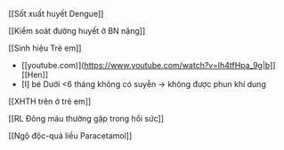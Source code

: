 [[Sốt xuất huyết Dengue]]

[[Kiểm soát đường huyết ở BN nặng]]

[[Sinh hiệu Trẻ em]]

- [[youtube.com)](https://www.youtube.com/watch?v=Ih4tfHpa_9g|b]]
[[Hen]]
- [I] bé Dưới <6 tháng không có suyễn -> không được phun khí dung

[[XHTH trên ở trẻ em]]

[[RL Đông máu thường gặp trong hồi sức]]

[[Ngộ độc-quá liều Paracetamol]]